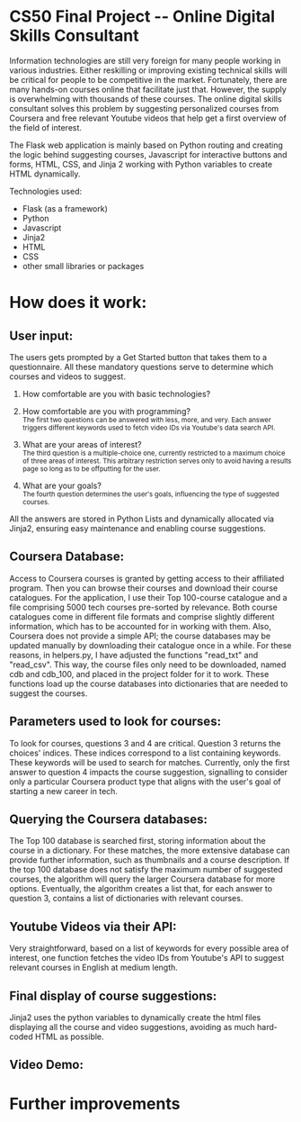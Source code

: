 # CS50 Final Project -- Online Digital Skills Consultant
Information technologies are still very foreign for many people working in various industries. Either reskilling or improving existing technical skills will be critical for people to be competitive in the market. Fortunately, there are many hands-on courses online that facilitate just that. However, the supply is overwhelming with thousands of these courses. The online digital skills consultant solves this problem by suggesting personalized courses from Coursera and free relevant Youtube videos that help get a first overview of the field of interest.

The Flask web application is mainly based on Python routing and creating the logic behind suggesting courses, Javascript for interactive buttons and forms, HTML, CSS, and Jinja 2 working with Python variables to create HTML dynamically.

Technologies used:
- Flask (as a framework)
- Python
- Javascript
- Jinja2
- HTML
- CSS
- other small libraries or packages

# How does it work:

## User input:
The users gets prompted by a Get Started button that takes them to a questionnaire. All these mandatory questions serve to determine which courses and videos to suggest.

1. How comfortable are you with basic technologies?
2. How comfortable are you with programming?</br>
    <sub>The first two questions can be answered with less, more, and very. Each answer triggers different keywords used to fetch video IDs via Youtube's data search API.
3. What are your areas of interest?</br>
    <sub>The third question is a multiple-choice one, currently restricted to a maximum choice of three areas of interest. This arbitrary restriction serves only to avoid having a results page so long as to be offputting for the user.

4. What are your goals?</br>
    <sub>The fourth question determines the user's goals, influencing the type of suggested courses.

All the answers are stored in Python Lists and dynamically allocated via Jinja2, ensuring easy maintenance and enabling course suggestions.

## Coursera Database:
Access to Coursera courses is granted by getting access to their affiliated program. Then you can browse their courses and download their course catalogues. For the application, I use their Top 100-course catalogue and a file comprising 5000 tech courses pre-sorted by relevance. Both course catalogues come in different file formats and comprise slightly different information, which has to be accounted for in working with them. Also, Coursera does not provide a simple API; the course databases may be updated manually by downloading their catalogue once in a while. For these reasons, in helpers.py, I have adjusted the functions "read_txt" and "read_csv". This way, the course files only need to be downloaded, named cdb and cdb_100, and placed in the project folder for it to work. These functions load up the course databases into dictionaries that are needed to suggest the courses.

## Parameters used to look for courses:
To look for courses, questions 3 and 4 are critical. Question 3 returns the choices' indices. These indices correspond to a list containing keywords. These keywords will be used to search for matches. Currently, only the first answer to question 4 impacts the course suggestion, signalling to consider only a particular Coursera product type that aligns with the user's goal of starting a new career in tech.

## Querying the Coursera databases:
The Top 100 database is searched first, storing information about the course in a dictionary. For these matches, the more extensive database can provide further information, such as thumbnails and a course description. If the top 100 database does not satisfy the maximum number of suggested courses, the algorithm will query the larger Coursera database for more options. Eventually, the algorithm creates a list that, for each answer to question 3, contains a list of dictionaries with relevant courses.

## Youtube Videos via their API:
Very straightforward, based on a list of keywords for every possible area of interest, one function fetches the video IDs from Youtube's API to suggest relevant courses in English at medium length.

## Final display of course suggestions:
Jinja2 uses the python variables to dynamically create the html files displaying all the course and video suggestions, avoiding as much hard-coded HTML as possible.

## Video Demo:

# Further improvements





